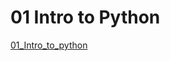 # 01 Intro to Python
[01_Intro_to_python](https://colab.research.google.com/drive/1C4DS4xFPMhAoQ50xvtNW5TjPlzrGyYlz?usp=sharing)
